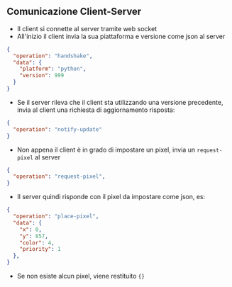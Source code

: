 ## Comunicazione Client-Server

- Il client si connette al server tramite web socket
- All'inizio il client invia la sua piattaforma e versione come json al server

```json 
{
  "operation": "handshake",
  "data": {
    "platform": "python",
    "version": 999
  }
}
```

- Se il server rileva che il client sta utilizzando una versione precedente, invia al client una richiesta di aggiornamento
  risposta:

```json 
{
  "operation": "notify-update"
}
```

- Non appena il client è in grado di impostare un pixel, invia un `request-pixel` al server

```json 
{
  "operation": "request-pixel",
}
 ```

- Il server quindi risponde con il pixel da impostare come json, es:

```json 
{
  "operation": "place-pixel",
  "data": {
    "x": 0,
    "y": 857,
    "color": 4,
    "priority": 1
  },
}
 ```

- Se non esiste alcun pixel, viene restituito `{}`
